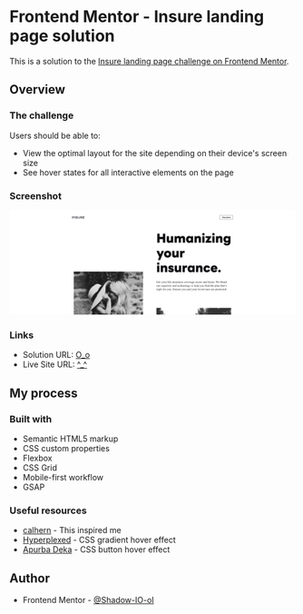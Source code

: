 # Frontend Mentor - Insure landing page solution

This is a solution to the [Insure landing page challenge on Frontend Mentor](https://www.frontendmentor.io/challenges/insure-landing-page-uTU68JV8).

## Overview

### The challenge

Users should be able to:

- View the optimal layout for the site depending on their device's screen size
- See hover states for all interactive elements on the page

### Screenshot

![](./screenshot.jpg)

### Links

- Solution URL: [O_o](https://github.com/Shadow-IO-oI/insure-landing-page-master)
- Live Site URL: [^_^](https://insure-rho.vercel.app)

## My process

### Built with

- Semantic HTML5 markup
- CSS custom properties
- Flexbox
- CSS Grid
- Mobile-first workflow
- GSAP

### Useful resources

- [calhern](https://calhern.frostype.xyz/) - This inspired me
- [Hyperplexed](https://www.youtube.com/watch?v=joDhIH6Xumw&t=26s) - CSS gradient hover effect
- [Apurba Deka](https://www.youtube.com/watch?v=yWE0Aa09lXI&list=PL9b5rejKX7275j9l6dPNv0So-6UOMH56J&index=32) - CSS button hover effect

## Author

- Frontend Mentor - [@Shadow-IO-oI](https://www.frontendmentor.io/profile/Shadow-IO-oI)